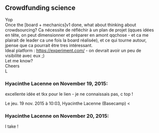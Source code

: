 ## Crowdfunding science



Yop  
Once the [board + mechanics]v1 done, what about thinking about crowdsourcing?
Ca nécessite de réfléchir à un plan de projet (qques idées en tête, on peut
dimensionner et préparer en amont qqchose - et ca me plairait de leader ca une
fois la board réalisée), et ce qui tourne autour, jpense que ca pourrait être
tres intéressant.  
Ideal platform : <https://experiment.com/> \- on devrait avoir un peu de
visibilité avec eux ;)  
Let me know?  
Cheers  
L



### **Hyacinthe Lacenne** on November 19, 2015:



excellente idée et tkx pour le lien - je ne connaissais pas, c top !  
  
Le jeu. 19 nov. 2015 à 10:03, Hyacinthe Lacenne (Basecamp) &lt;



### **Hyacinthe Lacenne** on November 20, 2015:



I take !



